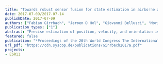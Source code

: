 ```yaml
---
title: "Towards robust sensor fusion for state estimation in airborne applications using GNSS and IMU"
date: 2017-07-09/2017-07-14
publishDate: 2017-07-09
authors: ["Fabian Girrbach", "Jeroen D Hol", "Giovanni Bellusci", "Moritz Diehl"]
publication_types: ["1"]
abstract: "Precise estimation of position, velocity, and orientation is crucial for robust control in airborne applications such as the fast maneuvering power kites for airborne wind energy generators. In this paper we present a sensor fusion approach for the measurements of a global navigation satellite system receiver and an inertial measurement unit, using methods from direct optimal control. The resulting optimization problem is based on the minimization of the weighted squared residuals between model predictions and measurements and solved using a direct collocation discretization strategy. The framework allows the formulation of a batch and filter estimator which include beside the estimation of the navigational states the identification of sensor parameters such as biases of the inertial measurement unit. The results of the algorithms are evaluated against a reference trajectory of a maneuvering single propeller aircraft and achieve root mean squared errors below 1 m in position, 0.4 ms-1 in velocity, and 0.5 deg in orientation for the batch estimator. The contribution in this paper is a first step towards the required robustness of state estimation for airborne applications."
featured: false
publication: "*Proceedings of the 20th World Congress The International Federation of Automatic Control*"
url_pdf: "https://cdn.syscop.de/publications/Girrbach2017a.pdf"
projects:
- ESR11
---
```


